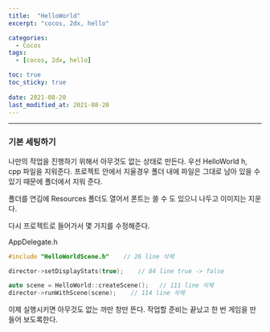 ```yaml
---
title:  "HelloWorld"
excerpt: "cocos, 2dx, hello"

categories:
  - Cocos
tags:
  - [cocos, 2dx, hello]

toc: true
toc_sticky: true
 
date: 2021-08-20  
last_modified_at: 2021-08-20
---  
```


***

### 기본 세팅하기
나만의 작업을 진행하기 위해서 아무것도 없는 상태로 만든다.
우선 HelloWorld h, cpp 파일을 지워준다. 프로젝트 안에서 지울경우 
폴더 내에 파일은 그대로 남아 있을 수 있기 때문에 폴더에서 지워 준다.

폴더를 연김에 Resources 폴더도 열어서 폰트는 쓸 수 도 있으니 나두고 이미지는 지운다.

다시 프로젝트로 들어가서 몇 가지를 수정해준다.

AppDelegate.h  
```cpp
#include "HelloWorldScene.h"    // 26 line 삭제

director->setDisplayStats(true);    // 84 line true -> false

auto scene = HelloWorld::createScene();   // 111 line 삭제
director->runWithScene(scene);    // 114 line 삭제
```

이제 실행시키면 아무것도 없는 까만 창만 뜬다.
작업할 준비는 끝났고 한 번 게임을 만들어 보도록한다.
